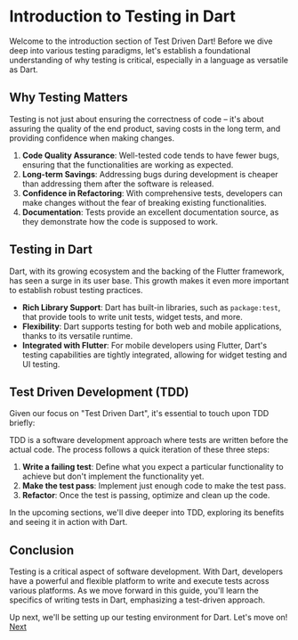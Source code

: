 # Introduction to Testing in Dart

Welcome to the introduction section of Test Driven Dart! Before we dive deep into various testing paradigms, let's establish a foundational understanding of why testing is critical, especially in a language as versatile as Dart.

## Why Testing Matters

Testing is not just about ensuring the correctness of code – it's about assuring the quality of the end product, saving costs in the long term, and providing confidence when making changes.

1. **Code Quality Assurance**: Well-tested code tends to have fewer bugs, ensuring that the functionalities are working as expected.
2. **Long-term Savings**: Addressing bugs during development is cheaper than addressing them after the software is released.
3. **Confidence in Refactoring**: With comprehensive tests, developers can make changes without the fear of breaking existing functionalities.
4. **Documentation**: Tests provide an excellent documentation source, as they demonstrate how the code is supposed to work.

## Testing in Dart

Dart, with its growing ecosystem and the backing of the Flutter framework, has seen a surge in its user base. This growth makes it even more important to establish robust testing practices.

- **Rich Library Support**: Dart has built-in libraries, such as `package:test`, that provide tools to write unit tests, widget tests, and more.
- **Flexibility**: Dart supports testing for both web and mobile applications, thanks to its versatile runtime.
- **Integrated with Flutter**: For mobile developers using Flutter, Dart's testing capabilities are tightly integrated, allowing for widget testing and UI testing.

## Test Driven Development (TDD)

Given our focus on "Test Driven Dart", it's essential to touch upon TDD briefly:

TDD is a software development approach where tests are written before the actual code. The process follows a quick iteration of these three steps:

1. **Write a failing test**: Define what you expect a particular functionality to achieve but don't implement the functionality yet.
2. **Make the test pass**: Implement just enough code to make the test pass.
3. **Refactor**: Once the test is passing, optimize and clean up the code.

In the upcoming sections, we'll dive deeper into TDD, exploring its benefits and seeing it in action with Dart.

## Conclusion

Testing is a critical aspect of software development. With Dart, developers have a powerful and flexible platform to write and execute tests across various platforms. As we move forward in this guide, you'll learn the specifics of writing tests in Dart, emphasizing a test-driven approach.

Up next, we'll be setting up our testing environment for Dart. Let's move on! [Next](./1.2_Setting_Up_Testing_Environment.md)


